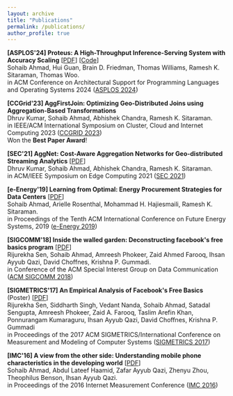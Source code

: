 ```yaml
---
layout: archive
title: "Publications"
permalink: /publications/
author_profile: true
---
```


**\[ASPLOS'24\] Proteus: A High-Throughput Inference-Serving System with Accuracy Scaling** [[PDF](http://guanh01.github.io/files/2024proteus.pdf)] [[Code](https://github.com/UMass-LIDS/Proteus)]
<br> Sohaib Ahmad, Hui Guan, Brain D. Friedman, Thomas Williams, Ramesh K. Sitaraman, Thomas Woo.
<br> in ACM Conference on Architectural Support for Programming Languages and Operating Systems 2024 ([ASPLOS 2024](https://www.asplos-conference.org/asplos2024/))
<!-- (acceptance rate: 16.2%) -->


**\[CCGrid'23\] AggFirstJoin: Optimizing Geo-Distributed Joins using Aggregation-Based Transformations**
<br> Dhruv Kumar, Sohaib Ahmad, Abhishek Chandra, Ramesh K. Sitaraman.
<br> in IEEE/ACM International Symposium on Cluster, Cloud and Internet Computing 2023 ([CCGRID 2023](https://ccgrid2023.iisc.ac.in/))
<br> Won the **Best Paper Award**!
<!-- (acceptance rate: 21%) -->


**\[SEC'21\] AggNet: Cost-Aware Aggregation Networks for Geo-distributed Streaming Analytics** [[PDF](https://groups.cs.umass.edu/ramesh/wp-content/uploads/sites/3/2021/06/sec21-final80.pdf)]
<br> Dhruv Kumar, Sohaib Ahmad, Abhishek Chandra, Ramesh K. Sitaraman.
<br> in ACM/IEEE Symposium on Edge Computing 2021 ([SEC 2021](http://acm-ieee-sec.org/2021/))
<!-- (acceptance rate: 23.7%) -->


**\[e-Energy'19\] Learning from Optimal: Energy Procurement Strategies for Data Centers** [[PDF](https://groups.cs.umass.edu/ramesh/wp-content/uploads/sites/3/2019/12/Learning-from-Optimal-Energy-Procurement-Strategies-for-Data-Centers.pdf)]
<br> Sohaib Ahmad, Arielle Rosenthal, Mohammad H. Hajiesmaili, Ramesh K. Sitaraman.
<br> in Proceedings of the Tenth ACM International Conference on Future Energy Systems, 2019 ([e-Energy 2019](https://energy.acm.org/conferences/eenergy/2019/))


**\[SIGCOMM'18\] Inside the walled garden: Deconstructing facebook's free basics program** [[PDF](https://pubs.cs.uct.ac.za/id/eprint/1255/1/sigcomm-ccr-paper115.pdf)]
<br> Rijurekha Sen, Sohaib Ahmad, Amreesh Phokeer, Zaid Ahmed Farooq, Ihsan Ayyub Qazi, David Choffnes, Krishna P. Gummadi.
<br> in Conference of the ACM Special Interest Group on Data Communication ([ACM SIGCOMM 2018](https://conferences.sigcomm.org/sigcomm/2018/))
<!-- (acceptance rate: 18.18%) -->

**\[SIGMETRICS'17\] An Empirical Analysis of Facebook's Free Basics** (Poster) [[PDF](https://dl.acm.org/doi/pdf/10.1145/3078505.3078554)]
<br> Rijurekha Sen, Siddharth Singh, Vedant Nanda, Sohaib Ahmad, Satadal Sengupta, Amreesh Phokeer, Zaid A. Farooq, Taslim Arefin Khan, Ponnurangam Kumaraguru, Ihsan Ayyub Qazi, David Choffnes, Krishna P. Gummadi
<br> in Proceedings of the 2017 ACM SIGMETRICS/International Conference on Measurement and Modeling of Computer Systems ([SIGMETRICS 2017](https://www.sigmetrics.org/sigmetrics2017/))


**\[IMC'16\] A view from the other side: Understanding mobile phone characteristics in the developing world** [[PDF](http://static.cs.brown.edu/people/tab/papers/IMC16.pdf)]
<br> Sohaib Ahmad, Abdul Lateef Haamid, Zafar Ayyub Qazi, Zhenyu Zhou, Theophilus Benson, Ihsan Ayyub Qazi.
<br> in Proceedings of the 2016 Internet Measurement Conference ([IMC 2016](http://conferences2.sigcomm.org/imc/2016/))
<!-- (acceptance rate: 25%) -->

